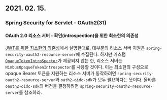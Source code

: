 ## 2021. 02. 15.

### Spring Security for Servlet - OAuth2(31)

#### OAuth 2.0 리소스 서버 - 확인(introspection)을 위한 최소한의 의존성

[JWT를 위한 최소한의 의존성][minimal-deps-for-jwt]에서 설명한대로, 대부분의 리소스 서버 지원은 `spring-security-oauth2-resource-server`에 수집된다. 하지만 커스텀 [`OpaqueTokenIntroSpector`][opaque-token-introspector]가 제공되지 않는 한, 리소스 서버는 `NimbusOpaqueTokenIntrospector`를 사용할 것이다. 이는 최소한의 구성으로 opaque Bearer 토큰을 지원하는 리소스 서버가 동작하려면 `spring-security-oauth2-resource-server`와 `oath2-oidc-sdk`가 모두 필요하다는 뜻이다. 올바른 `oauth2-oidc-sdk`의 버전을 결정하려면 `spring-security-oauth2-resource-server`를 참조하라.



[minimal-deps-for-jwt]: https://docs.spring.io/spring-security/site/docs/5.4.1/reference/html5/#oauth2resourceserver-jwt-minimaldependencies
[opaque-token-introspector]: https://docs.spring.io/spring-security/site/docs/5.4.1/reference/html5/#oauth2resourceserver-opaque-introspector